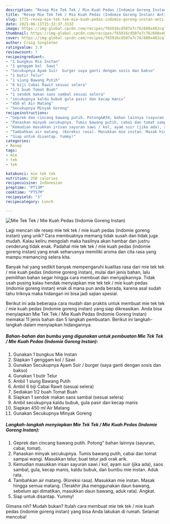 ```yaml
---
description: "Resep Mie Tek Tek / Mie Kuah Pedas (Indomie Goreng Instan) Anti Gagal"
title: "Resep Mie Tek Tek / Mie Kuah Pedas (Indomie Goreng Instan) Anti Gagal"
slug: 1775-resep-mie-tek-tek-mie-kuah-pedas-indomie-goreng-instan-anti-gagal
date: 2021-06-11T15:32:37.313Z
image: https://img-global.cpcdn.com/recipes/f65916cd507e7c76/680x482cq70/mie-tek-tek-mie-kuah-pedas-indomie-goreng-instan-foto-resep-utama.jpg
thumbnail: https://img-global.cpcdn.com/recipes/f65916cd507e7c76/680x482cq70/mie-tek-tek-mie-kuah-pedas-indomie-goreng-instan-foto-resep-utama.jpg
cover: https://img-global.cpcdn.com/recipes/f65916cd507e7c76/680x482cq70/mie-tek-tek-mie-kuah-pedas-indomie-goreng-instan-foto-resep-utama.jpg
author: Craig Singleton
ratingvalue: 3.9
reviewcount: 7
recipeingredient:
- "1 bungkus Mie Instan"
- "1 genggam kol  Sawi"
- "Secukupnya Ayam Suir  burger saya ganti dengan sosis dan bakso"
- "1 butir Telur"
- "1 siung Bawang Putih"
- "6 biji Cabai Rawit sesuai selera"
- "1/2 buah Tomat Buah"
- "1 sendok makan saos sambal sesuai selera"
- "secukupnya kaldu bubuk gula pasir dan kecap manis"
- "450 ml Air Matang"
- "Secukupnya Minyak Goreng"
recipeinstructions:
- "Geprek dan cincang bawang putih. Potong&#34; bahan lainnya (sayuran, cabai, tomat)."
- "Panaskan minyak secukupnya. Tumis bawang putih, cabai dan tomat sampai wangi. Masukkan telur, buat telur jadi orak arik."
- "Kemudian masukkan irisan sayuran sawi / kol, ayam suir (jika ada), saos sambal, gula, kecap manis, kaldu bubuk, dan bumbu mie instan. Aduk rata."
- "Tambahkan air matang. (Koreksi rasa). Masukkan mie instan. Masak hingga semua matang. (Terakhir jika menggunakan daun bawang, sebelum api dimatikan, masukkan daun bawang, aduk rata). Angkat."
- "Siap untuk disantap. Yummy!"
categories:
- Resep
tags:
- mie
- tek
- tek

katakunci: mie tek tek 
nutrition: 258 calories
recipecuisine: Indonesian
preptime: "PT13M"
cooktime: "PT57M"
recipeyield: "3"
recipecategory: Lunch

---
```



![Mie Tek Tek / Mie Kuah Pedas (Indomie Goreng Instan)](https://img-global.cpcdn.com/recipes/f65916cd507e7c76/680x482cq70/mie-tek-tek-mie-kuah-pedas-indomie-goreng-instan-foto-resep-utama.jpg)

Lagi mencari ide resep mie tek tek / mie kuah pedas (indomie goreng instan) yang unik? Cara membuatnya memang tidak susah dan tidak juga mudah. Kalau keliru mengolah maka hasilnya akan hambar dan justru cenderung tidak enak. Padahal mie tek tek / mie kuah pedas (indomie goreng instan) yang enak seharusnya memiliki aroma dan cita rasa yang mampu memancing selera kita.



Banyak hal yang sedikit banyak mempengaruhi kualitas rasa dari mie tek tek / mie kuah pedas (indomie goreng instan), mulai dari jenis bahan, lalu pemilihan bahan segar hingga cara membuat dan menyajikannya. Tidak usah pusing kalau hendak menyiapkan mie tek tek / mie kuah pedas (indomie goreng instan) enak di mana pun anda berada, karena asal sudah tahu triknya maka hidangan ini bisa jadi sajian spesial.


Berikut ini ada beberapa cara mudah dan praktis untuk membuat mie tek tek / mie kuah pedas (indomie goreng instan) yang siap dikreasikan. Anda bisa menyiapkan Mie Tek Tek / Mie Kuah Pedas (Indomie Goreng Instan) memakai 11 jenis bahan dan 5 langkah pembuatan. Berikut ini langkah-langkah dalam menyiapkan hidangannya.

<!--inarticleads1-->

##### Bahan-bahan dan bumbu yang digunakan untuk pembuatan Mie Tek Tek / Mie Kuah Pedas (Indomie Goreng Instan):

1. Gunakan 1 bungkus Mie Instan
1. Siapkan 1 genggam kol / Sawi
1. Gunakan Secukupnya Ayam Suir / burger (saya ganti dengan sosis dan bakso)
1. Gunakan 1 butir Telur
1. Ambil 1 siung Bawang Putih
1. Ambil 6 biji Cabai Rawit (sesuai selera)
1. Sediakan 1/2 buah Tomat Buah
1. Siapkan 1 sendok makan saos sambal (sesuai selera)
1. Ambil secukupnya kaldu bubuk, gula pasir dan kecap manis
1. Siapkan 450 ml Air Matang
1. Gunakan Secukupnya Minyak Goreng




<!--inarticleads2-->

##### Langkah-langkah menyiapkan Mie Tek Tek / Mie Kuah Pedas (Indomie Goreng Instan):

1. Geprek dan cincang bawang putih. Potong&#34; bahan lainnya (sayuran, cabai, tomat).
1. Panaskan minyak secukupnya. Tumis bawang putih, cabai dan tomat sampai wangi. Masukkan telur, buat telur jadi orak arik.
1. Kemudian masukkan irisan sayuran sawi / kol, ayam suir (jika ada), saos sambal, gula, kecap manis, kaldu bubuk, dan bumbu mie instan. Aduk rata.
1. Tambahkan air matang. (Koreksi rasa). Masukkan mie instan. Masak hingga semua matang. (Terakhir jika menggunakan daun bawang, sebelum api dimatikan, masukkan daun bawang, aduk rata). Angkat.
1. Siap untuk disantap. Yummy!




Gimana nih? Mudah bukan? Itulah cara membuat mie tek tek / mie kuah pedas (indomie goreng instan) yang bisa Anda lakukan di rumah. Selamat mencoba!
